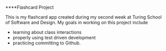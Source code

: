 ****Flashcard Project

This is my flashcard app created during my second week at Turing School of Software and Design. My goals in working on this project include
* learning about class interactions
* properly using test driven development
* practicing committing to Github.
